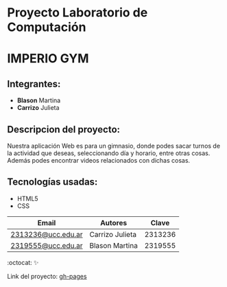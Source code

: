 
# Proyecto Laboratorio de Computación
# IMPERIO GYM
## Integrantes:
* **Blason** Martina
* **Carrizo** Julieta


## Descripcion del proyecto:
Nuestra aplicación Web es para un gimnasio, donde podes sacar turnos de la actividad que deseas, seleccionando día y horario, entre otras cosas. Además podes encontrar videos relacionados con dichas cosas.

## Tecnologías usadas:
* HTML5
* CSS

| Email | Autores | Clave |
| ------|---------|-------|
|2313236@ucc.edu.ar | Carrizo Julieta |2313236|
|2319555@ucc.edu.ar | Blason Martina |2319555|

:octocat:
:sparkles:

Link del proyecto: [gh-pages](https://github.com/UCC-LabCompu2/proyecto2024-blason-carrizo/tree/main)